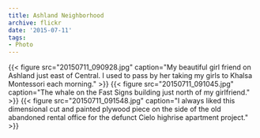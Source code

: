 ```yaml
---
title: Ashland Neighborhood
archive: flickr
date: '2015-07-11'
tags:
- Photo
---
```

{{< figure src="20150711_090928.jpg" caption="My beautiful girl friend on Ashland just east of Central. I used to pass by her taking my girls to Khalsa Montessori each morning." >}}
{{< figure src="20150711_091045.jpg" caption="The whale on the Fast Signs building just north of my girlfriend." >}}
{{< figure src="20150711_091548.jpg" caption="I always liked this dimensional cut and painted plywood piece on the side of the old abandoned rental office for the defunct Cielo highrise apartment project." >}}
